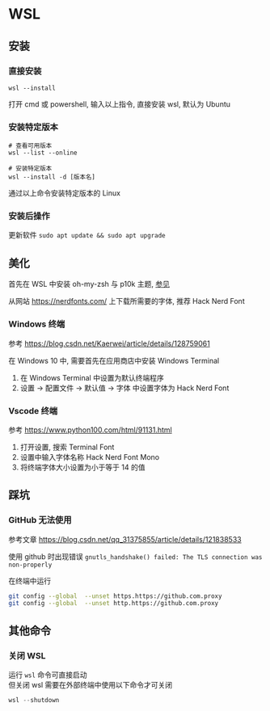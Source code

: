 # WSL
## 安装
### 直接安装
```shell
wsl --install
```

打开 cmd 或 powershell, 输入以上指令, 直接安装 wsl, 默认为 Ubuntu

### 安装特定版本
```shell
# 查看可用版本
wsl --list --online

# 安装特定版本
wsl --install -d [版本名]

```

通过以上命令安装特定版本的 Linux

### 安装后操作
更新软件 `sudo apt update && sudo apt upgrade`

## 美化
首先在 WSL 中安装 oh-my-zsh 与 p10k 主题, [参见](./linux.md#oh-my-zsh)

从网站 <https://nerdfonts.com/> 上下载所需要的字体, 推荐 Hack Nerd Font

### Windows 终端
参考 <https://blog.csdn.net/Kaerwei/article/details/128759061>

在 Windows 10 中, 需要首先在应用商店中安装 Windows Terminal

1. 在 Windows Terminal 中设置为默认终端程序
1. 设置 -> 配置文件 -> 默认值 -> 字体 中设置字体为 Hack Nerd Font

### Vscode 终端
参考 <https://www.python100.com/html/91131.html>

1. 打开设置, 搜索 Terminal Font
1. 设置中输入字体名称 Hack Nerd Font Mono
1. 将终端字体大小设置为小于等于 14 的值

## 踩坑
### GitHub 无法使用
参考文章 <https://blog.csdn.net/qq_31375855/article/details/121838533>

使用 github 时出现错误
`gnutls_handshake() failed: The TLS connection was non-properly`

在终端中运行 
```zsh
git config --global  --unset https.https://github.com.proxy 
git config --global  --unset http.https://github.com.proxy 
```

## 其他命令
### 关闭 WSL
运行 `wsl` 命令可直接启动  
但关闭 wsl 需要在外部终端中使用以下命令才可关闭

```powershell
wsl --shutdown
```


